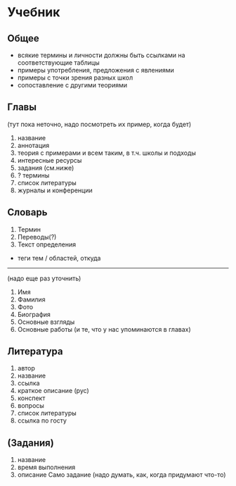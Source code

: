Учебник
=====
Общее
-----
- всякие термины и личности должны быть ссылками на соответствующие таблицы
- примеры употребления, предложения с явлениями
- примеры с точки зрения разных школ
- сопоставление с другими теориями

Главы
-----
(тут пока неточно, надо посмотреть их пример, когда будет)
1.  название
2.  аннотация
4.  теория с примерами и всем таким, в т.ч. школы и подходы
5.  интересные ресурсы
6.  задания (см.ниже)
7.  ? термины
8.  список литературы
9.  журналы и конференции

Словарь
----
1. Термин
2. Переводы(?)
3. Текст определения
- теги тем / областей, откуда


----
(надо еще раз уточнить)
1.  Имя
2.  Фамилия
3.  Фото
4.  Биография
5.  Основные взгляды
6.  Основные работы (и те, что у нас упоминаются в главах)

Литература
----
1.  автор 
2.  название
3.  ссылка
4.  краткое описание (рус)
5.  конспект
6.  вопросы
7.  список литературы
8.  ссылка по госту


(Задания)
-----
1.  название
2.  время выполнения
3.  описание
Само задание (надо думать, как, когда придумают что-то)

